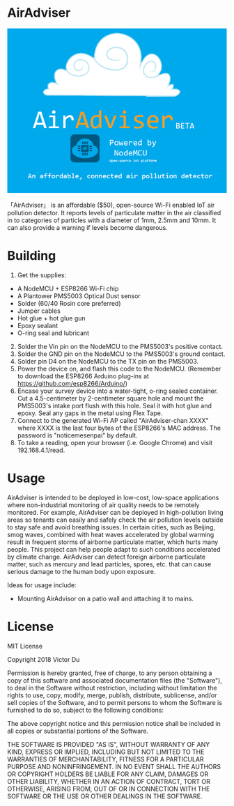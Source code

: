 # AirAdviser
![alt text](https://raw.githubusercontent.com/DrDab/AirAdviser/master/logo1.png)

「AirAdviser」 is an affordable ($50), open-source Wi-Fi enabled IoT air pollution detector. It reports levels of particulate matter in the air classified in to categories of particles with a diameter of 1mm, 2.5mm and 10mm. It can also provide a warning if levels become dangerous.

# Building
1. Get the supplies:
  - A NodeMCU + ESP8266 Wi-Fi chip
  - A Plantower PMS5003 Optical Dust sensor
  - Solder (60/40 Rosin core preferred)
  - Jumper cables
  - Hot glue + hot glue gun
  - Epoxy sealant
  - O-ring seal and lubricant
2. Solder the Vin pin on the NodeMCU to the PMS5003's positive contact.
3. Solder the GND pin on the NodeMCU to the PMS5003's ground contact.
4. Solder pin D4 on the NodeMCU to the TX pin on the PMS5003.
5. Power the device on, and flash this code to the NodeMCU. (Remember to download the ESP8266 Arduino plug-ins at https://github.com/esp8266/Arduino/)
6. Encase your survey device into a water-tight, o-ring sealed container. Cut a 4.5-centimeter by 2-centimeter square hole and mount the PMS5003's intake port flush with this hole. Seal it with hot glue and epoxy. Seal any gaps in the metal using Flex Tape. 
7. Connect to the generated Wi-Fi AP called "AirAdviser-chan XXXX" where XXXX is the last four bytes of the ESP8266's MAC address. The password is "noticemesenpai" by default.
8. To take a reading, open your browser (i.e. Google Chrome) and visit 192.168.4.1/read.

# Usage
AirAdviser is intended to be deployed in low-cost, low-space applications where non-industrial monitoring of air quality needs to be remotely monitored. For example, AirAdviser can be deployed in high-pollution living areas so tenants can easily and safely check the air pollution levels outside to stay safe and avoid breathing issues. In certain cities, such as Beijing, smog waves, combined with heat waves accelerated by global warming result in frequent storms of airborne particulate matter, which hurts many people. This project can help people adapt to such conditions accelerated by climate change. AirAdviser can detect foreign airborne particulate matter, such as mercury and lead particles, spores, etc. that can cause serious damage to the human body upon exposure. 

Ideas for usage include: 
- Mounting AirAdvisor on a patio wall and attaching it to mains.

# License
MIT License

Copyright 2018 Victor Du

Permission is hereby granted, free of charge, to any person obtaining a copy of this software and associated documentation files (the "Software"), to deal in the Software without restriction, including without limitation the rights to use, copy, modify, merge, publish, distribute, sublicense, and/or sell copies of the Software, and to permit persons to whom the Software is furnished to do so, subject to the following conditions:

The above copyright notice and this permission notice shall be included in all copies or substantial portions of the Software.

THE SOFTWARE IS PROVIDED "AS IS", WITHOUT WARRANTY OF ANY KIND, EXPRESS OR IMPLIED, INCLUDING BUT NOT LIMITED TO THE WARRANTIES OF MERCHANTABILITY, FITNESS FOR A PARTICULAR PURPOSE AND NONINFRINGEMENT. IN NO EVENT SHALL THE AUTHORS OR COPYRIGHT HOLDERS BE LIABLE FOR ANY CLAIM, DAMAGES OR OTHER LIABILITY, WHETHER IN AN ACTION OF CONTRACT, TORT OR OTHERWISE, ARISING FROM, OUT OF OR IN CONNECTION WITH THE SOFTWARE OR THE USE OR OTHER DEALINGS IN THE SOFTWARE.
